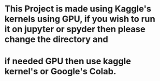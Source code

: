 # This Project is made using Kaggle's kernels using GPU, if you wish to run it on jupyter or spyder then please change the directory and
# if needed GPU then use kaggle kernel's or Google's Colab.
